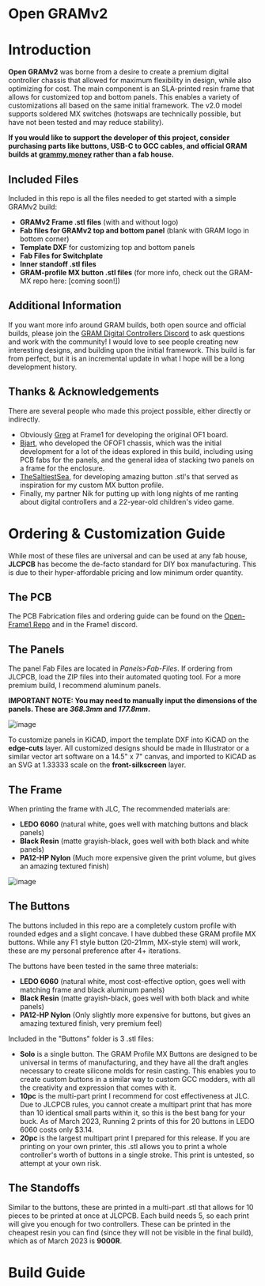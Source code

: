 # Open GRAMv2

# Introduction 
**Open GRAMv2** was borne from a desire to create a premium digital controller chassis that allowed for maximum flexibility in design, while also optimizing for cost. The main component is an SLA-printed resin frame that allows for customized top and bottom panels. This enables a variety of customizations all based on the same initial framework. The v2.0 model supports soldered MX switches (hotswaps are technically possible, but have not been tested and may reduce stability).

**If you would like to support the developer of this project, consider purchasing parts like buttons, USB-C to GCC cables, and official GRAM builds at [grammy.money](https://www.grammy.money) rather than a fab house.**

Included Files
-
Included in this repo is all the files needed to get started with a simple GRAMv2 build:
- **GRAMv2 Frame .stl files** (with and without logo)
- **Fab files for GRAMv2 top and bottom panel** (blank with GRAM logo in bottom corner)
- **Template DXF** for customizing top and bottom panels
- **Fab Files for Switchplate**
- **Inner standoff .stl files**
- **GRAM-profile MX button .stl files** (for more info, check out the GRAM-MX repo here: [coming soon!])

Additional Information
-
If you want more info around GRAM builds, both open source and official builds, please join the [GRAM Digital Controllers Discord](https://discord.gg/6TuHw2r2X4) to ask questions and work with the community! I would love to see people creating new interesting designs, and building upon the initial framework. This build is far from perfect, but it is an incremental update in what I hope will be a long development history.

Thanks & Acknowledgements
-
There are several people who made this project possible, either directly or indirectly.
- Obviously [Greg](https://twitter.com/Greg_Turbo) at Frame1 for developing the original OF1 board.
- [Bjart](https://twitter.com/bjartskular2), who developed the OFOF1 chassis, which was the initial development for a lot of the ideas explored in this build, including using PCB fabs for the panels, and the general idea of stacking two panels on a frame for the enclosure.
- [TheSaltiestSea](https://www.thingiverse.com/thing:4921072), for developing amazing button .stl's that served as inspiration for my custom MX button profile.
- Finally, my partner Nik for putting up with long nights of me ranting about digital controllers and a 22-year-old children's video game.

# Ordering & Customization Guide
While most of these files are universal and can be used at any fab house, **JLCPCB** has become the de-facto standard for DIY box manufacturing. This is due to their hyper-affordable pricing and low minimum order quantity.

The PCB
-
The PCB Fabrication files and ordering guide can be found on the [Open-Frame1 Repo](https://github.com/GregTurbo/Open-Frame1) and in the Frame1 discord.

The Panels
-
The panel Fab Files are located in *Panels>Fab-Files*. If ordering from JLCPCB, load the ZIP files into their automated quoting tool. For a more premium build, I recommend aluminum panels.

**IMPORTANT NOTE: You may need to manually input the dimensions of the panels. These are _368.3mm_ and _177.8mm_.**

![image](https://user-images.githubusercontent.com/126632196/223051246-1ae2c207-90c1-4d03-98f3-579bc118795f.png)

To customize panels in KiCAD, import the template DXF into KiCAD on the **edge-cuts** layer. All customized designs should be made in Illustrator or a similar vector art software on a 14.5" x 7" canvas, and imported to KiCAD as an SVG at 1.33333 scale on the **front-silkscreen** layer.

The Frame
-
When printing the frame with JLC, The recommended materials are:
- **LEDO 6060** (natural white, goes well with matching buttons and black panels)
- **Black Resin** (matte grayish-black, goes well with both black and white panels)
- **PA12-HP Nylon** (Much more expensive given the print volume, but gives an amazing textured finish)

![image](https://user-images.githubusercontent.com/126632196/223052352-a4c2d55a-cfc7-4572-8304-fdd36269bb7d.png)

The Buttons
-
The buttons included in this repo are a completely custom profile with rounded edges and a slight concave. I have dubbed these GRAM profile MX buttons. While any F1 style button (20-21mm, MX-style stem) will work, these are my personal preference after 4+ iterations.

The buttons have been tested in the same three materials:
- **LEDO 6060** (natural white, most cost-effective option, goes well with matching frame and black aluminum panels)
- **Black Resin** (matte grayish-black, goes well with both black and white panels)
- **PA12-HP Nylon** (Only slightly more expensive for buttons, but gives an amazing textured finish, very premium feel)

Included in the "Buttons" folder is 3 .stl files:
- **Solo** is a single button. The GRAM Profile MX Buttons are designed to be universal in terms of manufacturing, and they have all the draft angles necessary to create silicone molds for resin casting. This enables you to create custom buttons in a similar way to custom GCC modders, with all the creativity and expression that comes with it.
- **10pc** is the multi-part print I recommend for cost effectiveness at JLC. Due to JLCPCB rules, you cannot create a multipart print that has more than 10 identical small parts within it, so this is the best bang for your buck. As of March 2023, Running 2 prints of this for 20 buttons in LEDO 6060 costs only $3.14.
- **20pc** is the largest multipart print I prepared for this release. If you are printing on your own printer, this .stl allows you to print a whole controller's worth of buttons in a single stroke. This print is untested, so attempt at your own risk.

The Standoffs
-
Similar to the buttons, these are printed in a multi-part .stl that allows for 10 pieces to be printed at once at JLCPCB. Each build needs 5, so each print will give you enough for two controllers. These can be printed in the cheapest resin you can find (since they will not be visible in the final build), which as of March 2023 is **9000R**.

# Build Guide







